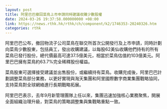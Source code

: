 ```yaml
---
layout: post
title: 阿里巴巴撤回菜鳥上市申請同時建議收購少數股權
date: 2024-03-26 19:37:58.000000000 +08:00
link: https://news.rthk.hk/rthk/ch/component/k2/1746353-20240326.htm
categories: rthk
---
```


阿里巴巴公布，撤回物流子公司菜鳥在聯交所首次公開發行及上市申請，同時計劃向菜鳥少數股東，包括員工，發出收購建議，以每股62美仙收購他們持有的所有菜鳥已發行股份，總代價最高可達37.5億美元，相當於菜鳥估值約103億美元。阿里巴巴擁有菜鳥約63.7%完全稀釋股份權益。

菜鳥股東可選擇接受建議並出售股份，或繼續持有菜鳥。收購完成後，阿里巴巴計劃調整菜鳥部分業務，以更好實現與淘天集團和阿里國際數字商業集團戰略協同，支持菜鳥對全球網絡進行長期戰略拓展。

阿里巴巴表示，去年9月新管理團隊上任以來，集團迅速加強核心業務聚焦，開展全面組織治理升級，對菜鳥的策略調整集與集戰略重點一致。
